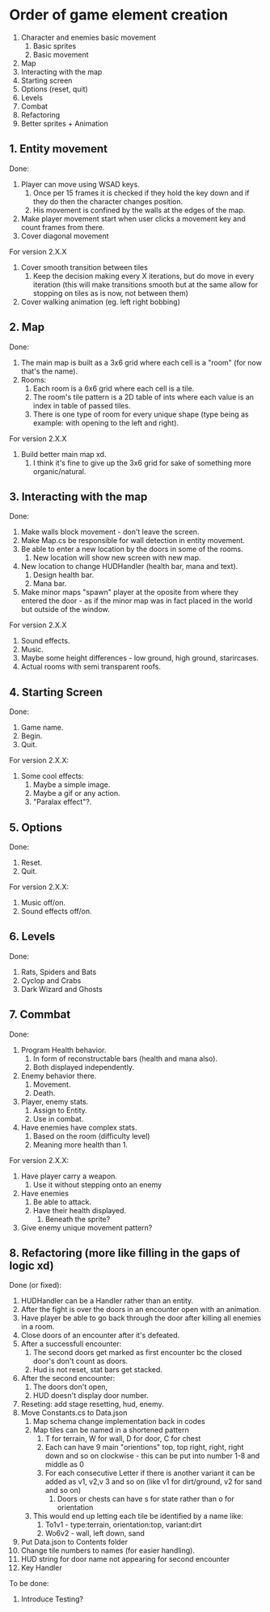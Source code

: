 # Order of game element creation

1. Character and enemies basic movement
    1. Basic sprites
    2. Basic movement
2. Map
3. Interacting with the map
4. Starting screen
5. Options (reset, quit)
6. Levels
7. Combat
8. Refactoring
9. Better sprites + Animation

## 1. Entity movement

Done:

1. Player can move using WSAD keys.
    1. Once per 15 frames it is checked if they hold the key down and if they do then the character changes position.
    2. His movement is confined by the walls at the edges of the map.
2. Make player movement start when user clicks a movement key and count frames from there.
3. Cover diagonal movement

For version 2.X.X

1. Cover smooth transition between tiles
    1. Keep the decision making every X iterations, but do move in every iteration (this will make transitions smooth but at the same allow for stopping on tiles as is now, not between them)
2. Cover walking animation (eg. left right bobbing)

## 2. Map

Done:

1. The main map is built as a 3x6 grid where each cell is a "room" (for now that's the name).
2. Rooms:
    1. Each room is a 6x6 grid where each cell is a tile.
    2. The room's tile pattern is a 2D table of ints where each value is an index in table of passed tiles.
    3. There is one type of room for every unique shape (type being as example: with opening to the left and right).

For version 2.X.X

1. Build better main map xd.
    1. I think it's fine to give up the 3x6 grid for sake of something more organic/natural.

## 3. Interacting with the map

Done:

1. Make walls block movement - don't leave the screen.
2. Make Map.cs be responsible for wall detection in entity movement.
3. Be able to enter a new location by the doors in some of the rooms.
    1. New location will show new screen with new map.
4. New location to change HUDHandler (health bar, mana and text).
    1. Design health bar.
    2. Mana bar.
5. Make minor maps "spawn" player at the oposite from where they entered the door - as if the minor map was in fact placed in the world but outside of the window.

For version 2.X.X

1. Sound effects.
2. Music.
3. Maybe some height differences - low ground, high ground, starircases.
4. Actual rooms with semi transparent roofs.

## 4. Starting Screen

Done:

1. Game name.
2. Begin.
3. Quit.

For version 2.X.X:

1. Some cool effects:
    1. Maybe a simple image.
    2. Maybe a gif or any action.
    3. "Paralax effect"?.

## 5. Options

Done:

1. Reset.
2. Quit.

For version 2.X.X:

1. Music off/on.
2. Sound effects off/on.

## 6. Levels

Done:

1.  Rats, Spiders and Bats
2.  Cyclop and Crabs
3.  Dark Wizard and Ghosts

## 7. Commbat

Done:

1. Program Health behavior.
    1. In form of reconstructable bars (health and mana also).
    2. Both displayed independently.
2. Enemy behavior there.
    1. Movement.
    2. Death.
3. Player, enemy stats.
    1. Assign to Entity.
    2. Use in combat.
4. Have enemies have complex stats.
    1. Based on the room (difficulty level)
    2. Meaning more health than 1.

For version 2.X.X:

1. Have player carry a weapon.
    1. Use it without stepping onto an enemy
2. Have enemies
    1. Be able to attack.
    2. Have their health displayed.
        1. Beneath the sprite?
3. Give enemy unique movement pattern?

## 8. Refactoring (more like filling in the gaps of logic xd)

Done (or fixed):

1. HUDHandler can be a Handler rather than an entity.
2. After the fight is over the doors in an encounter open with an animation.
3. Have player be able to go back through the door after killing all enemies in a room.
4. Close doors of an encounter after it's defeated.
5. After a successfull encounter:
    1. The second doors get marked as first encounter bc the closed door's don't count as doors.
    2. Hud is not reset, stat bars get stacked.
6. After the second encounter:
    1. The doors don't open,
    2. HUD doesn't display door number.
7. Reseting: add stage resetting, hud, enemy.
8. Move Constants.cs to Data.json
    1. Map schema change implementation back in codes
    2. Map tiles can be named in a shortened pattern
        1. T for terrain, W for wall, D for door, C for chest
        2. Each can have 9 main "orientions" top, top right, right, right down and so on clockwise - this can be put into number 1-8 and middle as 0
        3. For each consecutive Letter if there is another variant it can be added as v1, v2,v 3 and so on (like v1 for dirt/ground, v2 for sand and so on)
            1. Doors or chests can have s for state rather than o for orientation
    3. This would end up letting each tile be identified by a name like:
        1. To1v1 - type:terrain, orientation:top, variant:dirt
        2. Wo6v2 - wall, left down, sand
9. Put Data.json to Contents folder
10. Change tile numbers to names (for easier handling).
11. HUD string for door name not appearing for second encounter
12. Key Handler

To be done:

1. Introduce Testing?
